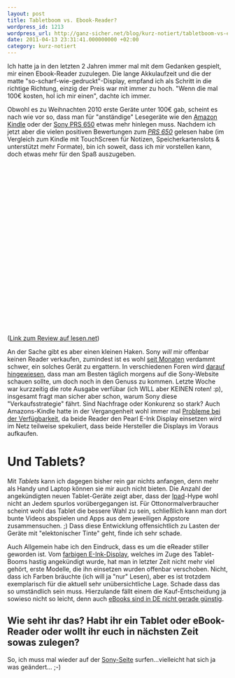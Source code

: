```yaml
---
layout: post
title: Tabletboom vs. Ebook-Reader?
wordpress_id: 1213
wordpress_url: http://ganz-sicher.net/blog/kurz-notiert/tabletboom-vs-ebook-reader/
date: 2011-04-13 23:31:41.000000000 +02:00
category: kurz-notiert
---
```

Ich hatte ja in den letzten 2 Jahren immer mal mit dem Gedanken gespielt, mir einen Ebook-Reader zuzulegen. Die lange Akkulaufzeit und die der matte "so-scharf-wie-gedruckt"-Display, empfand ich als Schritt in die richtige Richtung, einzig der Preis war mit immer zu hoch. "Wenn die mal 100€ kosten, hol ich mir einen", dachte ich immer.
<!--more-->

Obwohl es zu Weihnachten 2010 erste Geräte unter 100€ gab, scheint es nach wie vor so, dass man für "anständige" Lesegeräte wie den <a href="http://www.amazon.com/Kindle-Wireless-Reader-Wifi-Graphite/dp/B003DZ1Y8Q">Amazon Kindle</a> oder der <a href="http://www.sony.de/product/rd-reader-ebook/prs650b.cew">Sony PRS 650</a> etwas mehr hinlegen muss. Nachdem ich jetzt aber die vielen positiven Bewertungen zum <a href="http://www.sony.de/product/rd-reader-ebook/prs650b.cew"><em>PRS 650</em></a> gelesen habe (im Vergleich zum Kindle mit TouchScreen für Notizen, Speicherkartenslots &amp; unterstützt mehr Formate), bin ich soweit, dass ich mir vorstellen kann, doch etwas mehr für den Spaß auszugeben.
<object width="640" height="390"><param name="movie" value="http://www.youtube.com/v/23oN4YIPaPg&amp;rel=0&amp;hl=de_DE&amp;feature=player_embedded&amp;version=3" /><param name="allowFullScreen" value="true" /><param name="allowScriptAccess" value="always" /><embed type="application/x-shockwave-flash" width="640" height="390" src="http://www.youtube.com/v/23oN4YIPaPg&amp;rel=0&amp;hl=de_DE&amp;feature=player_embedded&amp;version=3" allowfullscreen="true" allowscriptaccess="always"></embed></object>

(<a href="http://www.lesen.net/ereader/sony-reader-prs-650-touch-edition-im-test-4272/">Link zum Review auf lesen.net</a>)

An der Sache gibt es aber einen kleinen Haken. Sony <em>will</em> mir offenbar keinen Reader verkaufen, zumindest ist es wohl <a href="http://blog.ebookreader-vergleich.de/2011/01/ereader-ebook-reader-sony-prs-650-wieder-lieferbar-topprodukt-fur-229-euro-online-bestellbar/">seit Monaten</a> verdammt schwer, ein solches Gerät zu ergattern. In verschiedenen Foren wird <a href="http://www.e-reader-forum.de/ebook-reader/sony-reader/2253-sony-prs-650-touch-edition-derzeit-ausve/">darauf hingewiesen</a>, dass man am Besten täglich morgens auf die Sony-Website schauen sollte, um doch noch in den Genuss zu kommen. Letzte Woche war kurzzeitig die rote Ausgabe verfübar (ich WILL aber KEINEN roten! :p), insgesamt fragt man sicher aber schon, warum Sony diese "Verkaufsstrategie" fährt. Sind Nachfrage oder Konkurenz so stark? Auch Amazons-Kindle hatte in der Vergangenheit wohl immer mal <a href="http://www.lesen.net/kaufen/sony-reader-ausverkauft-kindle-3-lieferbar-4831/">Probleme bei der Verfügbarkeit</a>, da beide Reader den  Pearl E-Ink Display einsetzen wird im Netz teilweise spekuliert, dass beide Hersteller die Displays im Voraus aufkaufen.

Und Tablets?
=============
Mit <em>Tablets</em> kann ich dagegen bisher rein gar nichts anfangen, denn mehr als Handy und Laptop können sie mir auch nicht bieten. Die Anzahl der angekündigten neuen Tablet-Geräte zeigt aber, dass der <a href="http://de.wikipedia.org/wiki/Apple_iPad">Ipad</a>-Hype wohl nicht an Jedem spurlos vorübergegangen ist.
Für Ottonormalverbraucher scheint wohl das Tablet die bessere Wahl zu sein, schließlich kann man dort bunte Videos abspielen und Apps aus dem jeweiligen Appstore zusammensuchen. ;) Dass diese Entwicklung offensichtlich zu Lasten der Geräte mit "elektonischer Tinte" geht, finde ich sehr schade.

Auch Allgemein habe ich den Eindruck, dass es um die eReader stiller geworden ist. Vom <a href="http://www.heise.de/mobil/meldung/Reader-mit-farbigem-E-Paper-Display-1133701.html">farbigen E-Ink-Display</a>, welches im Zuge des Tablet-Booms hastig angekündigt wurde, hat man in letzter Zeit nicht mehr viel gehört, erste Modelle, die ihn einsetzen wurden offenbar verschoben. Nicht, dass ich Farben bräuchte (ich will ja "nur" Lesen), aber es ist trotzdem exemplarisch für die aktuell sehr unübersichtliche Lage.
Schade dass das so umständlich sein muss. Hierzulande fällt einem die Kauf-Entscheidung ja sowieso nicht so leicht, denn auch <a href="http://www.zeit.de/digital/mobil/2010-09/ebooks-preisbindung-ereader">eBooks sind in DE nicht gerade günstig</a>.

Wie seht ihr das? Habt ihr ein Tablet oder eBook-Reader oder wollt ihr euch in nächsten Zeit sowas zulegen?
------------------------------------------------------------------------------------------------------------
So, ich muss mal wieder auf der <a href="http://www.sony.de/product/rd-reader-ebook/prs650b.cew">Sony-Seite</a> surfen...vielleicht hat sich ja was geändert... ;-)
